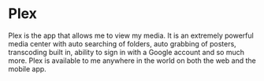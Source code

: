 # Plex

Plex is the app that allows me to view my media. It is an extremely powerful media center with auto searching of
folders, auto grabbing of posters, transcoding built in, ability to sign in with a Google account and so much more.
Plex is available to me anywhere in the world on both the web and the mobile app.
